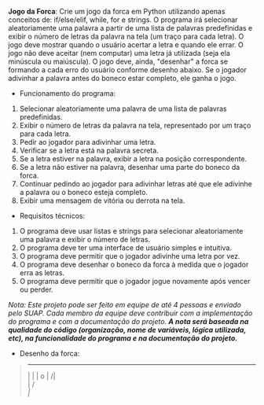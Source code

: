 **Jogo da Forca**: Crie um jogo da forca em Python utilizando apenas conceitos de: if/else/elif, while, for e strings. O programa irá selecionar aleatoriamente uma palavra a partir de uma lista de palavras predefinidas e exibir o número de letras da palavra na tela (um traço para cada letra). O jogo deve mostrar quando o usuário acertar a letra e quando ele errar. O jogo não deve aceitar (nem computar) uma letra já utilizada (seja ela minúscula ou maiúscula). O jogo deve, ainda, "desenhar" a forca se formando a cada erro do usuário conforme desenho abaixo. Se o jogador adivinhar a palavra antes do boneco estar completo, ele ganha o jogo.

- Funcionamento do programa:
1. Selecionar aleatoriamente uma palavra de uma lista de palavras predefinidas.
2. Exibir o número de letras da palavra na tela, representado por um traço para cada letra.
3. Pedir ao jogador para adivinhar uma letra.
4. Verificar se a letra está na palavra secreta.
5. Se a letra estiver na palavra, exibir a letra na posição correspondente.
6. Se a letra não estiver na palavra, desenhar uma parte do boneco da forca.
7. Continuar pedindo ao jogador para adivinhar letras até que ele adivinhe a palavra ou o
boneco esteja completo.
8. Exibir uma mensagem de vitória ou derrota na tela.

- Requisitos técnicos:
1. O programa deve usar listas e strings para selecionar aleatoriamente uma palavra e
exibir o número de letras.
2. O programa deve ter uma interface de usuário simples e intuitiva.
3. O programa deve permitir que o jogador adivinhe uma letra por vez.
4. O programa deve desenhar o boneco da forca à medida que o jogador erra as letras.
5. O programa deve permitir que o jogador jogue novamente após vencer ou perder.

*Nota: Este projeto pode ser feito em equipe de até 4 pessoas e enviado pelo SUAP. Cada membro da equipe deve contribuir com a implementação do programa e com a documentação do projeto. **A nota será baseada na qualidade do código (organização, nome de variáveis, lógica utilizada, etc), na funcionalidade do programa e na documentação do projeto.***

- Desenho da forca:
>   ----
>  |  |
>  |  o
>  | /|\
>  | / \
> _|_  